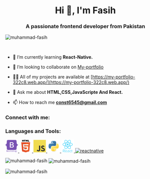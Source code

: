 <h1 align="center">Hi 👋, I'm Fasih</h1>
<h3 align="center">A passionate frontend developer from Pakistan</h3>

<p align="left"> <img src="https://komarev.com/ghpvc/?username=muhammad-fasih&label=Profile%20views&color=0e75b6&style=flat" alt="muhammad-fasih" /> </p>

<p align="left"> <a href="https://twitter.com/" target="blank"><img src="https://img.shields.io/twitter/follow/?logo=twitter&style=for-the-badge" alt="" /></a> </p>

- 🌱 I’m currently learning **React-Native.**

- 👯 I’m looking to collaborate on [My-portfolio](https://my-portfolio-322c8.web.app/)

- 👨‍💻 All of my projects are available at [https://my-portfolio-322c8.web.app/](https://my-portfolio-322c8.web.app/)

- 💬 Ask me about **HTML,CSS,JavaScripte And React.**

- 📫 How to reach me **const6545@gmail.com**

<h3 align="left">Connect with me:</h3>
<p align="left">
</p>

<h3 align="left">Languages and Tools:</h3>
<p align="left"> <a href="https://getbootstrap.com" target="_blank" rel="noreferrer"> <img src="https://raw.githubusercontent.com/devicons/devicon/master/icons/bootstrap/bootstrap-plain-wordmark.svg" alt="bootstrap" width="40" height="40"/> </a> <a href="https://www.w3.org/html/" target="_blank" rel="noreferrer"> <img src="https://raw.githubusercontent.com/devicons/devicon/master/icons/html5/html5-original-wordmark.svg" alt="html5" width="40" height="40"/> </a> <a href="https://developer.mozilla.org/en-US/docs/Web/JavaScript" target="_blank" rel="noreferrer"> <img src="https://raw.githubusercontent.com/devicons/devicon/master/icons/javascript/javascript-original.svg" alt="javascript" width="40" height="40"/> </a> <a href="https://www.python.org" target="_blank" rel="noreferrer"> <img src="https://raw.githubusercontent.com/devicons/devicon/master/icons/python/python-original.svg" alt="python" width="40" height="40"/> </a> <a href="https://reactjs.org/" target="_blank" rel="noreferrer"> <img src="https://raw.githubusercontent.com/devicons/devicon/master/icons/react/react-original-wordmark.svg" alt="react" width="40" height="40"/> </a> <a href="https://reactnative.dev/" target="_blank" rel="noreferrer"> <img src="https://reactnative.dev/img/header_logo.svg" alt="reactnative" width="40" height="40"/> </a> </p>

<p><img align="left" src="https://github-readme-stats.vercel.app/api/top-langs?username=muhammad-fasih&show_icons=true&locale=en&layout=compact" alt="muhammad-fasih" /></p>

<p>&nbsp;<img align="center" src="https://github-readme-stats.vercel.app/api?username=muhammad-fasih&show_icons=true&locale=en" alt="muhammad-fasih" /></p>

<p><img align="center" src="https://github-readme-streak-stats.herokuapp.com/?user=muhammad-fasih&" alt="muhammad-fasih" /></p>
